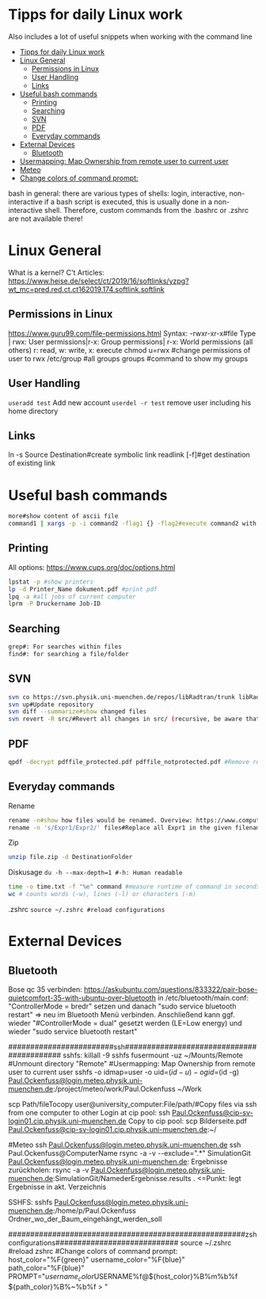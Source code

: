 # Tipps for daily Linux work
Also includes a lot of useful snippets when working with the command line

<!-- @import "[TOC]" {cmd="toc" depthFrom=1 depthTo=6 orderedList=false} -->

<!-- code_chunk_output -->

- [Tipps for daily Linux work](#tipps-for-daily-linux-work)
- [Linux General](#linux-general)
  - [Permissions in Linux](#permissions-in-linux)
  - [User Handling](#user-handling)
  - [Links](#links)
- [Useful bash commands](#useful-bash-commands)
  - [Printing](#printing)
  - [Searching](#searching)
  - [SVN](#svn)
  - [PDF](#pdf)
  - [Everyday commands](#everyday-commands)
- [External Devices](#external-devices)
  - [Bluetooth](#bluetooth)
- [Usermapping: Map Ownership from remote user to current user](#usermapping-map-ownership-from-remote-user-to-current-user)
- [Meteo](#meteo)
- [Change colors of command prompt:](#change-colors-of-command-prompt)

<!-- /code_chunk_output -->

bash in general: there are various types of shells: login, interactive, non-interactive
if a bash script is executed, this is usually done in a non-interactive shell. Therefore, custom commands from the .bashrc or .zshrc are not available there!

# Linux General
What is a kernel? C't Articles: https://www.heise.de/select/ct/2019/16/softlinks/yzpg?wt_mc=pred.red.ct.ct162019.174.softlink.softlink

## Permissions in Linux
https://www.guru99.com/file-permissions.html
Syntax:
-rwxr-xr-x#file Type | rwx: User permissions|r-x: Group permissions| r-x: World permissions (all others)
r: read, w: write, x: execute
chmod u=rwx #change permissions of user to rwx
/etc/group #all groups
groups #command to show my groups

## User Handling
`useradd test` Add new account
`userdel -r test` remove user including his home directory

## Links
ln -s Source Destination#create symbolic link
readlink [-f]#get destination of existing link


# Useful bash commands
```bash
more#show content of ascii file
command1 | xargs -p -i command2 -flag1 {} -flag2#execute command2 with each output line from command1. With -i, "{}" is replaced by the output from command1. With -p, you get asked before execution.
```
## Printing
All options: https://www.cups.org/doc/options.html
```bash
lpstat -p #show printers
lp -d Printer_Name dokument.pdf #print pdf
lpq -a #all jobs of current computer
lprm -P Druckername Job-ID
```
## Searching
```bash
grep#: For searches within files 
find#: for searching a file/folder
```
## SVN
```bash
svn co https://svn.physik.uni-muenchen.de/repos/libRadtran/trunk libRadtran#Checkout repository
svn up#Update repository
svn diff --summarize#show changed files
svn revert -R src/#Revert all changes in src/ (recursive, be aware that changes can be lost!)
```

## PDF
```bash
qpdf -decrypt pdffile_protected.pdf pdffile_notprotected.pdf #Remove read only e.g. to make annotations to the pdf
```

## Everyday commands
Rename
```bash
rename -n#show how files would be renamed. Overview: https://www.computerhope.com/unix/rename.htm
rename -n 's/Expr1/Expr2/' files#Replace all Expr1 in the given filenames with Expr2
```
Zip
```bash
unzip file.zip -d DestinationFolder
```
Diskusage
`du -h --max-depth=1 #-h: Human readable`

```bash
time -o time.txt -f "%e" command #measure runtime of command in seconds ("%e" specifier) and write it to file time.txt
wc # counts words (-w), lines (-l) or characters (-m)
```
.zshrc
`source ~/.zshrc #reload configurations`

# External Devices
## Bluetooth
Bose qc 35 verbinden: https://askubuntu.com/questions/833322/pair-bose-quietcomfort-35-with-ubuntu-over-bluetooth
in /etc/bluetooth/main.conf: "ControllerMode = bredr" setzen und danach "sudo service bluetooth restart"
=> neu im Bluetooth Menü verbinden. Anschließend kann ggf. wieder "#ControllerMode = dual" gesetzt werden (LE=Low energy) und wieder "sudo service bluetooth restart"








########################ssh##########################################
sshfs:
killall -9 sshfs
fusermount -uz ~/Mounts/Remote #Unmount directory "Remote"
#Usermapping: Map Ownership from remote user to current user
sshfs -o idmap=user -o uid=$(id -u) -o gid=$(id -g) Paul.Ockenfuss@login.meteo.physik.uni-muenchen.de:/project/meteo/work/Paul.Ockenfuss ~/Work

scp Path/fileTocopy user@university_computer:File/path/#Copy files via ssh from one computer to other
Login at cip pool: ssh Paul.Ockenfuss@cip-sv-login01.cip.physik.uni-muenchen.de
Copy to cip pool: scp Bilderseite.pdf Paul.Ockenfuss@cip-sv-login01.cip.physik.uni-muenchen.de:~/

#Meteo
ssh Paul.Ockenfuss@login.meteo.physik.uni-muenchen.de
ssh Paul.Ockenfuss@ComputerName
rsync -a -v --exclude=".*" SimulationGit Paul.Ockenfuss@login.meteo.physik.uni-muenchen.de:
Ergebnisse zurückholen: rsync -a -v Paul.Ockenfuss@login.meteo.physik.uni-muenchen.de:SimulationGit/NamederErgebnisse.results . <=Punkt: legt Ergebnisse in akt. Verzeichnis

SSHFS:
sshfs Paul.Ockenfuss@login.meteo.physik.uni-muenchen.de:/home/p/Paul.Ockenfuss Ordner_wo_der_Baum_eingehängt_werden_soll




######################################################zsh configurations############################
source ~/.zshrc #reload zshrc
#Change colors of command prompt:
host_color="%F{green}"
username_color="%F{blue}"
path_color="%F{blue}"
PROMPT="${username_color}$USERNAME%f@${host_color}%B%m%b%f ${path_color}%B%~%b%f > "




